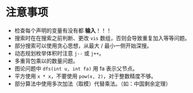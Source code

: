 # 注意事项

- 检查每个声明的变量有没有都 **输入**！！！
- 搜索时在在搜索之前判断、更改 `vis` 数组，否则会导致重复加入等等问题。
- 部分搜索可以使用贪心思想，从最大 / 最小一侧开始深搜。
- 动态规划枚举体积时注意 `j--` 或 `j++`。
- 多重背包乘以的数量问题。
- 图论问题中 `dfs(int u, int fa)` 用 fa 表示父节点。
- 平方使用 `x * x`，不要使用 `pow(x, 2)`，对于整数精度不够。
- 部分算法中使用多次加法（取模）代替乘法。（如：中国剩余定理）
